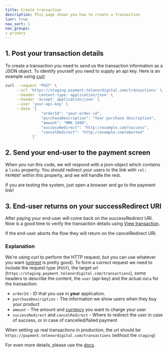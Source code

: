 ```yaml
---
title: Create transaction
description: This page shows you how to create a transaction
lunr: true
nav_sort: 1
nav_groups:
- primary
---
```


## 1. Post your transaction details

To create a transaction you need to send us the transaction information
as a JSON object. To identify yourself you need to supply an api key. Here
is an example using [curl](https://en.m.wikipedia.org/wiki/CURL#cURL):

```bash
curl --request 'POST' \
     --url 'https://staging.payment.telenordigital.com/transactions' \
     --header 'content-type: application/json' \
     --header 'accept: application/json' \
     --user 'your-api-key' \
     --data '{
                "orderId": "your-order-id",
                "purchaseDescription": "Your purchase description",
                "amount": "MMK 1500",
                "successRedirect": "http://example.com?success",
                "cancelRedirect": "http://example.com?aborted"
            }'
```

## 2. Send your end-user to the payment screen

When you run this code, we will respond with a json-object which contains a `links` property.
You should redirect your users to the link with `rel: PAYMENT` within this property, and we will handle the rest.

If you are testing the system, just open a browser and go to the payment link!

## 3. End-user returns on your successRedirect URI

After paying your end-user will come back on the successRedirect URI. Now is a good time to verify the transaction 
details using [View transaction](./view.html).

If the end-user aborts the flow they will return on the cancelRedirect URI.


### Explanation
We're using curl to perform the HTTP request, but you can use whatever you want
([unirest](http://unirest.io/) is pretty good).
To form a correct request we need to include the request type (`POST`), the target url
(`https://staging.payment.telenordigital.com/transactions`), some headers
to describe the content, the `user` (api-key) and the actual `data` for the transaction:

* `orderId` - ID that you use in **your** application.
* `purchaseDescription` - The information we show users when they buy your product
* `amount` - The amount and [currency](https://en.m.wikipedia.org/wiki/ISO_4217) you want to charge your user
* `successRedirect` and `cancelRedirect` -  Where to redirect the user in
   case of success, or in case of cancelled/failed payment

When setting up real transactions in production, the url should be
`https://payment.telenordigital.com/transactions` (without the `staging`)

For even more details, please use the
[docs](http://docs.telenordigital.com/apis/connect/payment/#single-payment-transactions-post).

